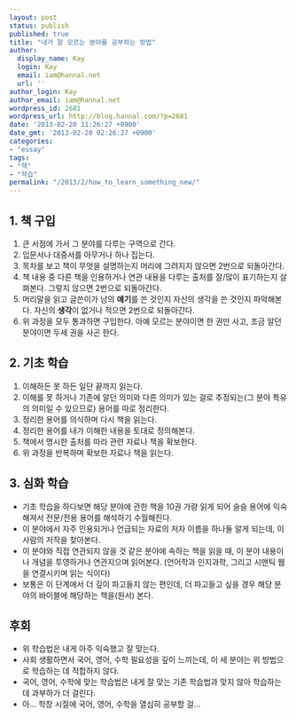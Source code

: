 ```yaml
---
layout: post
status: publish
published: true
title: "내가 잘 모르는 분야를 공부하는 방법"
author:
  display_name: Kay
  login: Kay
  email: iam@hannal.net
  url: ''
author_login: Kay
author_email: iam@hannal.net
wordpress_id: 2681
wordpress_url: http://blog.hannal.com/?p=2681
date: '2013-02-20 11:26:27 +0900'
date_gmt: '2013-02-20 02:26:27 +0900'
categories:
- "essay"
tags:
- "책"
- "학습"
permalink: "/2013/2/how_to_learn_something_new/"
---
```

<h2>1. 책 구입</h2>
<ol>
<li>큰 서점에 가서 그 분야를 다루는 구역으로 간다.</li>
<li>입문서나 대중서를 아무거나 하나 집는다.</li>
<li>목차를 보고 책이 무엇을 설명하는지 머리에 그려지지 않으면 2번으로 되돌아간다.</li>
<li>책 내용 중 다른 책을 인용하거나 연관 내용을 다루는 출처를 잘/많이 표기하는지 살펴본다. 그렇지 않으면 2번으로 되돌아간다.</li>
<li>머리말을 읽고 글쓴이가 남의 <strong>얘기</strong>를 쓴 것인지 자신의 생각을 쓴 것인지 파악해본다. 자신의 <strong>생각</strong>이 없거나 적으면 2번으로 되돌아간다.</li>
<li>위 과정을 모두 통과하면 구입한다. 아예 모르는 분야이면 한 권만 사고, 조금 알던 분야이면 두세 권을 사곤 한다.</li>
</ol>
<h2>2. 기초 학습</h2>
<ol>
<li>이해하든 못 하든 일단 끝까지 읽는다.</li>
<li>이해를 못 하거나 기존에 알던 의미와 다른 의미가 있는 걸로 추정되는(그 분야 특유의 의미일 수 있으므로) 용어를 따로 정리한다.</li>
<li>정리한 용어를 의식하며 다시 책을 읽는다.</li>
<li>정리한 용어를 내가 이해한 내용을 토대로 정의해본다.</li>
<li>책에서 명시한 출처를 따라 관련 자료나 책을 확보한다.</li>
<li>위 과정을 반복하며 확보한 자료나 책을 읽는다.</li>
</ol>
<h2>3. 심화 학습</h2>
<ul>
<li>기초 학습을 하다보면 해당 분야에 관한 책을 10권 가량 읽게 되어 슬슬 용어에 익숙해져서 전문/전용 용어를 해석하기 수월해진다.</li>
<li>이 분야에서 자주 인용되거나 언급되는 자료의 저자 이름을 하나둘 알게 되는데, 이 사람의 저작을 찾아본다.</li>
<li>이 분야와 직접 연관되지 않을 것 같은 분야에 속하는 책을 읽을 때, 이 분야 내용이나 개념을 투영하거나 연관지으며 읽어본다. (언어학과 인지과학, 그리고 시맨틱 웹을 연결시키며 읽는 식이다)</li>
<li>보통은 이 단계에서 더 깊이 파고들지 않는 편인데, 더 파고들고 싶을 경우 해당 분야의 바이블에 해당하는 책을(원서) 본다.</li>
</ul>
<h2>후회</h2>
<ul>
<li>위 학습법은 내게 아주 익숙했고 잘 맞는다.</li>
<li>사회 생활하면서 국어, 영어, 수학 필요성을 깊이 느끼는데, 이 세 분야는 위 방법으로 학습하는 데 적합하지 않다.</li>
<li>국어, 영어, 수학에 맞는 학습법은 내게 잘 맞는 기존 학습법과 맞지 않아 학습하는 데 과부하가 더 걸린다.</li>
<li>아... 학창 시절에 국어, 영어, 수학을 열심히 공부할 걸...</li>
</ul>

